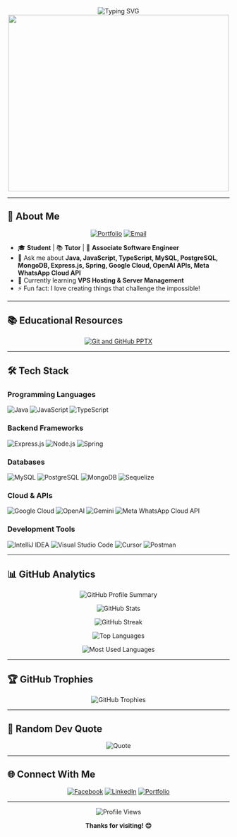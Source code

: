 
<div align="center">
  <img src="https://readme-typing-svg.herokuapp.com?font=Fira+Code&pause=1000&color=6366F1&center=true&vCenter=true&width=435&lines=Do+Something+That+No+One+Can+Imagine;Hi+%F0%9F%91%8B%2C+I'm+%F0%9F%91%BD;Student+%7C+Tutor+%7C+Software+Engineer" alt="Typing SVG" />
</div>

<div align="center">
  <img src="https://developers.giphy.com/branch/master/static/api-512d36c09662682717108a38bbb5c57d.gif" width="500" height="400"/>
</div>

---

## 🚀 About Me

<div align="center">
  
[![Portfolio](https://img.shields.io/badge/Portfolio-000000?style=for-the-badge&logo=About.me&logoColor=white)](https://pasindusampath.com/)
[![Email](https://img.shields.io/badge/Email-D14836?style=for-the-badge&logo=gmail&logoColor=white)](mailto:hello@pasindusampath.com)

</div>

- 🎓 **Student** | 📚 **Tutor** | 💼 **Associate Software Engineer**
- 💬 Ask me about **Java, JavaScript, TypeScript, MySQL, PostgreSQL, MongoDB, Express.js, Spring, Google Cloud, OpenAI APIs, Meta WhatsApp Cloud API**
- 🌱 Currently learning **VPS Hosting & Server Management**
- ⚡ Fun fact: I love creating things that challenge the impossible!

---

## 📚 Educational Resources

<div align="center">
  
[![Git and GitHub PPTX](https://img.shields.io/badge/Git_%26_GitHub_PPTX-FF6B6B?style=for-the-badge&logo=git&logoColor=white)](https://www.canva.com/design/DAGtM2U07_k/EP78dUP16BRk0PK0YA-GWg/view?utm_content=DAGtM2U07_k&utm_campaign=designshare&utm_medium=link2&utm_source=uniquelinks&utlId=hae7b59934d)

</div>

---

## 🛠️ Tech Stack

### Programming Languages
![Java](https://img.shields.io/badge/java-%23ED8B00.svg?style=for-the-badge&logo=openjdk&logoColor=white)
![JavaScript](https://img.shields.io/badge/javascript-%23323330.svg?style=for-the-badge&logo=javascript&logoColor=%23F7DF1E)
![TypeScript](https://img.shields.io/badge/typescript-%23007ACC.svg?style=for-the-badge&logo=typescript&logoColor=white)

### Backend Frameworks
![Express.js](https://img.shields.io/badge/express.js-%23404d59.svg?style=for-the-badge&logo=express&logoColor=%2361DAFB)
![Node.js](https://img.shields.io/badge/node.js-6DA55F?style=for-the-badge&logo=node.js&logoColor=white)
![Spring](https://img.shields.io/badge/spring-%236DB33F.svg?style=for-the-badge&logo=spring&logoColor=white)

### Databases
![MySQL](https://img.shields.io/badge/mysql-%2300f.svg?style=for-the-badge&logo=mysql&logoColor=white)
![PostgreSQL](https://img.shields.io/badge/postgresql-%23316192.svg?style=for-the-badge&logo=postgresql&logoColor=white)
![MongoDB](https://img.shields.io/badge/MongoDB-%234ea94b.svg?style=for-the-badge&logo=mongodb&logoColor=white)
![Sequelize](https://img.shields.io/badge/Sequelize-52B0E7?style=for-the-badge&logo=Sequelize&logoColor=white)

### Cloud & APIs
![Google Cloud](https://img.shields.io/badge/Google%20Cloud-%234285F4.svg?style=for-the-badge&logo=google-cloud&logoColor=white)
![OpenAI](https://img.shields.io/badge/OpenAI-412991?style=for-the-badge&logo=openai&logoColor=white)
![Gemini](https://img.shields.io/badge/Gemini-4285F4?style=for-the-badge&logo=google&logoColor=white)
![Meta WhatsApp Cloud API](https://img.shields.io/badge/Meta%20WhatsApp%20Cloud%20API-1877F2?style=for-the-badge&logo=meta&logoColor=white)

### Development Tools
![IntelliJ IDEA](https://img.shields.io/badge/IntelliJ%20IDEA-000000.svg?style=for-the-badge&logo=intellij-idea&logoColor=white)
![Visual Studio Code](https://img.shields.io/badge/Visual%20Studio%20Code-0078d7.svg?style=for-the-badge&logo=visual-studio-code&logoColor=white)
![Cursor](https://img.shields.io/badge/Cursor-000000?style=for-the-badge&logo=cursor&logoColor=white)
![Postman](https://img.shields.io/badge/Postman-FF6C37?style=for-the-badge&logo=postman&logoColor=white)

---

## 📊 GitHub Analytics

<div align="center">
  
![GitHub Profile Summary](https://github-profile-summary-cards.vercel.app/api/cards/profile-details?username=pasindusampath&theme=github_dark)

![GitHub Stats](https://github-profile-summary-cards.vercel.app/api/cards/stats?username=pasindusampath&theme=github_dark)

![GitHub Streak](https://github-profile-summary-cards.vercel.app/api/cards/productive-time?username=pasindusampath&theme=github_dark&utcOffset=8)

![Top Languages](https://github-profile-summary-cards.vercel.app/api/cards/repos-per-language?username=pasindusampath&theme=github_dark)

![Most Used Languages](https://github-profile-summary-cards.vercel.app/api/cards/most-commit-language?username=pasindusampath&theme=github_dark)

</div>

---

## 🏆 GitHub Trophies

<div align="center">
  
![GitHub Trophies](https://github-profile-trophy.vercel.app/?username=pasindusampath&theme=tokyonight&no-frame=false&no-bg=false&margin-w=4&row=2&column=4)

</div>

---

## 💭 Random Dev Quote

<div align="center">
  
![Quote](https://quotes-github-readme.vercel.app/api?type=horizontal&theme=tokyonight)

</div>

---

## 🌐 Connect With Me

<div align="center">
  
[![Facebook](https://img.shields.io/badge/Facebook-%231877F2.svg?style=for-the-badge&logo=Facebook&logoColor=white)](https://facebook.com/PASINDU.T.B)
[![LinkedIn](https://img.shields.io/badge/LinkedIn-%230077B5.svg?style=for-the-badge&logo=linkedin&logoColor=white)](https://linkedin.com/in/pasindu-tb)
[![Portfolio](https://img.shields.io/badge/Portfolio-000000?style=for-the-badge&logo=About.me&logoColor=white)](https://pasindusampath.com/)

</div>

---

<div align="center">
  
![Profile Views](https://komarev.com/ghpvc/?username=pasindusampath&color=blueviolet&style=for-the-badge&label=Profile+Views)

**Thanks for visiting! 😊**

</div>

